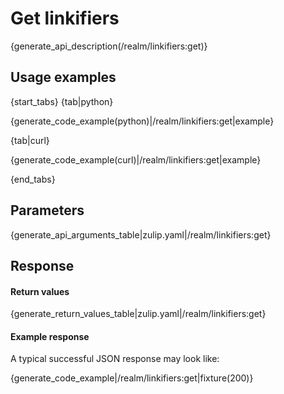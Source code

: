 # Get linkifiers

{generate_api_description(/realm/linkifiers:get)}

## Usage examples

{start_tabs}
{tab|python}

{generate_code_example(python)|/realm/linkifiers:get|example}

{tab|curl}

{generate_code_example(curl)|/realm/linkifiers:get|example}

{end_tabs}

## Parameters

{generate_api_arguments_table|zulip.yaml|/realm/linkifiers:get}

## Response

#### Return values

{generate_return_values_table|zulip.yaml|/realm/linkifiers:get}

#### Example response

A typical successful JSON response may look like:

{generate_code_example|/realm/linkifiers:get|fixture(200)}
